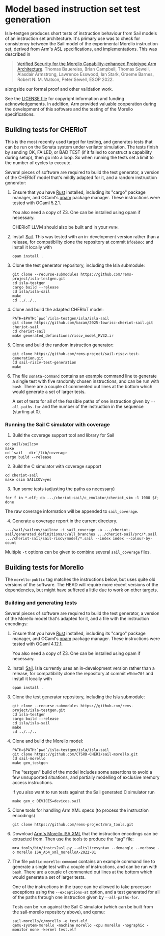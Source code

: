 # Model based instruction set test generation

Isla-testgen produces short tests of instruction behaviour from Sail
models of an instruction set architecture.  It's primary use was to
check for consistency between the Sail model of the experimental
Morello instruction set, derived from Arm's ASL specifications, and
implementations.  This was described in

> [Verified Security for the Morello Capability-enhanced Prototype Arm
> Architecture](https://doi.org/10.1007/978-3-030-99336-8_7).  Thomas
> Bauereiss, Brian Campbell, Thomas Sewell, Alasdair Armstrong,
> Lawrence Esswood, Ian Stark, Graeme Barnes, Robert N. M. Watson,
> Peter Sewell, ESOP 2022.

alongside our formal proof and other validation work.

See the [LICENSE file](LICENSE) for copyright information and funding
acknowledgements.  In addition, Arm provided valuable cooperation
during the development of this software and the testing of the Morello
specifications.

## Building tests for CHERIoT

This is the most recently used target for testing, and generates tests
that can be run on the Sonata system under verilator simulation.  The
tests finish by sending OK, FAILED, or BAD TEST (if it failed to
construct a capability during setup), then go into a loop.  So when
running the tests set a limit to the number of cycles to execute.

Several pieces of software are required to build the test generator, a
version of the CHERIoT model that's mildly adapted for it, and a
random instruction generator:

1. Ensure that you have
   [Rust](https://www.rust-lang.org/learn/get-started) installed,
   including its "cargo" package manager, and OCaml's
   [opam](https://opam.ocaml.org/) package manager.  These
   instructions were tested with OCaml 5.2.1.
   
   You also need a copy of Z3.  One can be installed using opam if
   necessary.
   
   CHERIoT LLVM should also be built and in your `PATH`.

2. Install [Sail](https://github.com/rems-project/sail).  This was tested
   with an in-development version rather than a release, for
   compatibility clone the repository at commit `bfdeb8cc` and install
   it locally with
   ```
   opam install .
   ```

3. Clone the test generator repository, including the Isla submodule:
   ```
   git clone --recurse-submodules https://github.com/rems-project/isla-testgen.git
   cd isla-testgen
   cargo build --release
   cd isla/isla-sail
   make
   cd ../../..
   ```

4. Clone and build the adapted CHERIoT model:
   ```
   PATH=$PATH:`pwd`/isla-testgen/isla/isla-sail
   git clone https://github.com/bacam/2025-lowrisc-cheriot-sail.git cheriot-sail
   cd cheriot-sail
   make generated_definitions/riscv_model_RV32.ir
   ```
   
5. Clone and build the random instruction generator:
   ```
   git clone https://github.com/rems-project/sail-riscv-test-generation.git
   cd sail-riscv-test-generation
   make
   ```

7. The file `sonata-command` contains an example command line
   to generate a single test with five randomly chosen instructions, and can be
   run with `bash`.  There are a couple of commented out lines at the
   bottom which would generate a set of larger tests.
   
   A set of tests for all of the feasible paths of one instruction
   given by `--all-paths-for` and the number of the instruction in the
   sequence (starting at 0).

### Running the Sail C simulator with coverage

1. Build the coverage support tool and library for Sail

  ```
  cd sail/sailcov
  make
  cd `sail --dir`/lib/coverage
  cargo build --release
  ```

2. Build the C simulator with coverage support

  ```
  cd cheriot-sail
  make csim SAILCOV=yes
  ```

3. Run some tests (adjusting the paths as necessary)

  ```
  for f in *.elf; do .../cheriot-sail/c_emulator/cheriot_sim -l 1000 $f; done
  ```

  The raw coverage information will be appended to `sail_coverage`.

4. Generate a coverage report in the current directory.

  ```
  .../sail/sailcov/sailcov -t sail_coverage -a .../cheriot-sail/generated_definitions/c/all_branches .../cheriot-sail/src/*.sail .../cheriot-sail/sail-riscv/model/*.sail --index index --colour-by-count
  ```
  Multiple `-t` options can be given to combine several `sail_coverage` files.

## Building tests for Morello

The `morello-public` tag matches the instructions below, but uses
quite old versions of the software.  The HEAD will require more recent
versions of the dependencies, but might have suffered a little due to
work on other targets.

### Building and generating tests

Several pieces of software are required to build the test generator, a
version of the Morello model that's adapted for it, and a file with
the instruction encodings:

1. Ensure that you have
   [Rust](https://www.rust-lang.org/learn/get-started) installed,
   including its "cargo" package manager, and OCaml's
   [opam](https://opam.ocaml.org/) package manager.  These
   instructions were tested with OCaml 4.12.1.
   
   You also need a copy of Z3.  One can be installed using opam if
   necessary.

2. Install [Sail](https://github.com/rems-project/sail).  Isla
   currently uses an in-development version rather than a release, for
   compatibility clone the repository at commit `e5bbe70f` and install
   it locally with
   ```
   opam install .
   ```

3. Clone the test generator repository, including the Isla submodule:
   ```
   git clone --recurse-submodules https://github.com/rems-project/isla-testgen.git
   cd isla-testgen
   cargo build --release
   cd isla/isla-sail
   make
   cd ../../..
   ```

4. Clone and build the Morello model:
   ```
   PATH=$PATH:`pwd`/isla-testgen/isla/isla-sail
   git clone https://github.com/CTSRD-CHERI/sail-morello.git
   cd sail-morello
   make gen_testgen
   ```
   
   The "testgen" build of the model includes some assertions to avoid
   a few unsupported situations, and partially modelling of exclusive
   memory access instructions.
   
   If you also want to run tests against the Sail generated C simulator run
   ```
   make gen_c DEVICES=devices.sail
   ```
5. Clone tools for handling Arm XML specs (to process the instruction encodings)
   ```
   git clone https://github.com/rems-project/mra_tools.git
   ```

6. Download [Arm's Morello ISA
   XML](https://developer.arm.com/documentation/ddi0606/latest) that
   the instruction encodings can be extracted from.  Then use the
   tools to produce the "tag" file:
   ```
   mra_tools/bin/instrs2asl.py --altslicesyntax --demangle --verbose -o morello ISA_A64_xml_morelloA-2022-01
   ```

7. The file `public-morello-command` contains an example command line
   to generate a single test with a couple of instructions, and can be
   run with `bash`.  There are a couple of commented out lines at the
   bottom which would generate a set of larger tests.
   
   One of the instructions in the trace can be allowed to take
   processor exceptions using the `--exceptions-at` option, and a test
   generated for all of the paths through one instruction given by
   `--all-paths-for`.
   
   Tests can be run against the Sail C simulator (which can be built
   from the sail-morello repository above), and qemu:
   ```
   sail-morello/c/morello -e test.elf
   qemu-system-morello -machine morello -cpu morello -nographic -monitor none -kernel test.elf
   ```
